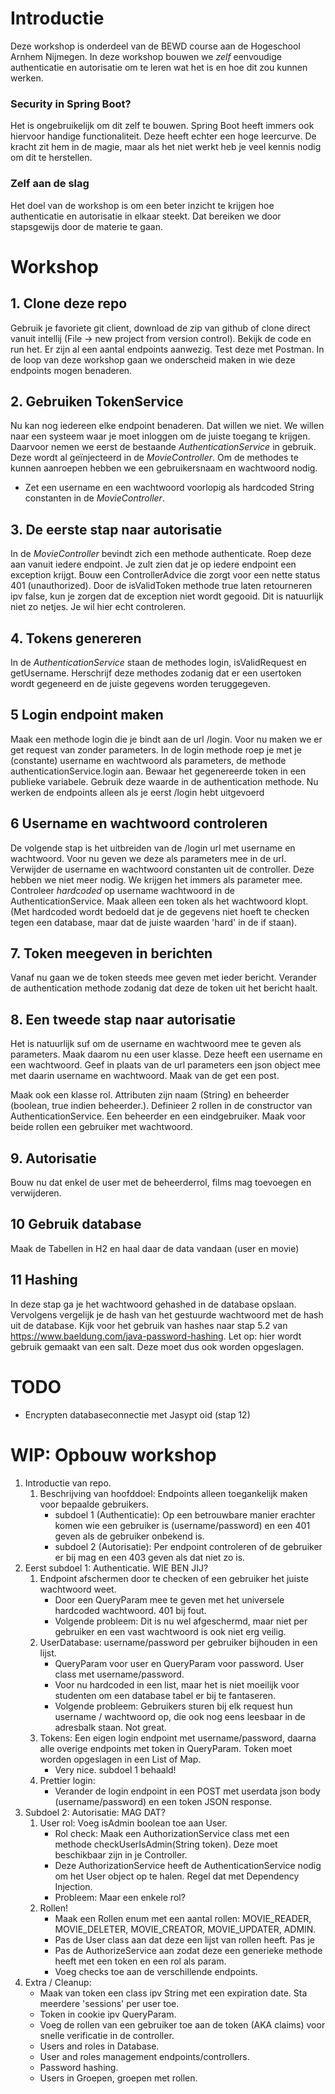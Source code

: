 # Introductie
Deze workshop is onderdeel van de BEWD course aan de Hogeschool Arnhem Nijmegen.
In deze workshop bouwen we *zelf* eenvoudige authenticatie en autorisatie om te leren wat het is en hoe dit zou kunnen werken.

### Security in Spring Boot?
Het is ongebruikelijk om dit zelf te bouwen.
Spring Boot heeft immers ook hiervoor handige functionaliteit. Deze heeft echter een hoge leercurve.
De kracht zit hem in de magie, maar als het niet werkt heb je veel kennis nodig om dit te herstellen.

### Zelf aan de slag
Het doel van de workshop is om een beter inzicht te krijgen hoe authenticatie en autorisatie in elkaar steekt.
Dat bereiken we door stapsgewijs door de materie te gaan.

# Workshop
## 1. Clone deze repo
Gebruik je favoriete git client, download de zip van github of clone direct vanuit intellij (File -> new project from version control).
Bekijk de code en run het. Er zijn al een aantal endpoints aanwezig. Test deze met Postman.
In de loop van deze workshop gaan we onderscheid maken in wie deze endpoints mogen benaderen.

## 2. Gebruiken TokenService
Nu kan nog iedereen elke endpoint benaderen. Dat willen we niet. We willen naar een systeem waar je moet inloggen om de juiste toegang te krijgen.
Daarvoor nemen we eerst de bestaande *AuthenticationService* in gebruik. 
Deze wordt al geïnjecteerd in de *MovieController*.
Om de methodes te kunnen aanroepen hebben we een gebruikersnaam en wachtwoord nodig.
- Zet een username en een wachtwoord voorlopig als hardcoded String constanten in de *MovieController*.

## 3. De eerste stap naar autorisatie
In de *MovieController* bevindt zich een methode authenticate. 
Roep deze aan vanuit iedere endpoint.
Je zult zien dat je op iedere endpoint een exception krijgt.
Bouw een ControllerAdvice die zorgt voor een nette status 401 (unauthorized).
Door de isValidToken methode true laten retourneren ipv false, kun je zorgen dat de exception niet wordt gegooid.
Dit is natuurlijk niet zo netjes. Je wil hier echt controleren.

## 4. Tokens genereren
In de *AuthenticationService* staan de methodes login, isValidRequest en getUsername.
Herschrijf deze methodes zodanig dat er een usertoken wordt gegeneerd en de juiste gegevens worden teruggegeven.

## 5 Login endpoint maken
Maak een methode login die je bindt aan de url /login. 
Voor nu maken we er get request van zonder parameters.
In de login methode roep je met je (constante) username en wachtwoord als parameters, de methode authenticationService.login aan.
Bewaar het gegenereerde token in een publieke variabele. 
Gebruik deze waarde in de authentication methode.
Nu werken de endpoints alleen als je eerst /login hebt uitgevoerd

## 6 Username en wachtwoord controleren
De volgende stap is het uitbreiden van de /login url met username en wachtwoord.
Voor nu geven we deze als parameters mee in de url.
Verwijder de username en wachtwoord constanten uit de controller. Deze hebben we niet meer nodig. We krijgen het immers als parameter mee.
Controleer *hardcoded* op username wachtwoord in de AuthenticationService. Maak alleen een token als het wachtwoord klopt.
(Met hardcoded wordt bedoeld dat je de gegevens niet hoeft te checken tegen een database, maar dat de juiste waarden 'hard' in de if staan).

## 7. Token meegeven in berichten
Vanaf nu gaan we de token steeds mee geven met ieder bericht.
Verander de authentication methode zodanig dat deze de token uit het bericht haalt.

## 8. Een tweede stap naar autorisatie
Het is natuurlijk suf om de username en wachtwoord mee te geven als parameters.
Maak daarom nu een user klasse. Deze heeft een username en een wachtwoord.
Geef in plaats van de url parameters een json object mee met daarin username en wachtwoord. Maak van de get een post.

Maak ook een klasse rol. Attributen zijn naam (String) en beheerder (boolean, true indien beheerder.).
Definieer 2 rollen in de constructor van AuthenticationService. Een beheerder en een eindgebruiker.
Maak voor beide rollen een gebruiker met wachtwoord.

## 9. Autorisatie
Bouw nu dat enkel de user met de beheerderrol, films mag toevoegen en verwijderen.

## 10 Gebruik database
Maak de Tabellen in H2 en haal daar de data vandaan (user en movie)

## 11 Hashing
In deze stap ga je het wachtwoord gehashed in de database opslaan.
Vervolgens vergelijk je de hash van het gestuurde wachtwoord met de hash uit de database.
Kijk voor het gebruik van hashes naar stap 5.2 van https://www.baeldung.com/java-password-hashing.
Let op: hier wordt gebruik gemaakt van een salt. Deze moet dus ook worden opgeslagen.

# TODO
- Encrypten databaseconnectie met Jasypt oid (stap 12)

# WIP: Opbouw workshop

1. Introductie van repo. 
    1. Beschrijving van hoofddoel: Endpoints alleen toegankelijk maken voor bepaalde gebruikers.
        - subdoel 1 (Authenticatie): Op een betrouwbare manier erachter komen wie een gebruiker is (username/password) en een 401 geven als de gebruiker onbekend is.
        - subdoel 2 (Autorisatie): Per endpoint controleren of de gebruiker er bij mag en een 403 geven als dat niet zo is.
1. Eerst subdoel 1: Authenticatie. WIE BEN JIJ?
   1. Endpoint afschermen door te checken of een gebruiker het juiste wachtwoord weet.
        - Door een QueryParam mee te geven met het universele hardcoded wachtwoord. 401 bij fout.
        - Volgende probleem: Dit is nu wel afgeschermd, maar niet per gebruiker en een vast wachtwoord is ook niet erg veilig.
   1. UserDatabase: username/password per gebruiker bijhouden in een lijst.
        - QueryParam voor user en QueryParam voor password. User class met username/password. 
        - Voor nu hardcoded in een list, maar het is niet moeilijk voor studenten om een database tabel er bij te fantaseren.
        - Volgende probleem: Gebruikers sturen bij elk request hun username / wachtwoord op, die ook nog eens leesbaar in de adresbalk staan. Not great.
   1. Tokens: Een eigen login endpoint met username/password, daarna alle overige endpoints met token in QueryParam. Token moet worden opgeslagen in een List of Map.
        - Very nice. subdoel 1 behaald!
   1. Prettier login: 
      - Verander de login endpoint in een POST met userdata json body (username/password) en een token JSON response.
1. Subdoel 2: Autorisatie: MAG DAT?
   1. User rol: Voeg isAdmin boolean toe aan User.
      - Rol check: Maak een AuthorizationService class met een methode checkUserIsAdmin(String token). Deze moet beschikbaar zijn in je Controller. 
      - Deze AuthorizationService heeft de AuthenticationService nodig om het User object op te halen. Regel dat met Dependency Injection.
      - Probleem: Maar een enkele rol?
   1. Rollen!
      - Maak een Rollen enum met een aantal rollen: MOVIE_READER, MOVIE_DELETER, MOVIE_CREATOR, MOVIE_UPDATER, ADMIN.
      - Pas de User class aan dat deze een lijst van rollen heeft. Pas je 
      - Pas de AuthorizeService aan zodat deze een generieke methode heeft met een token en een rol als param.
      - Voeg checks toe aan de verschillende endpoints.
1. Extra / Cleanup:
   - Maak van token een class ipv String met een expiration date. Sta meerdere 'sessions' per user toe.
   - Token in cookie ipv QueryParam.
   - Voeg de rollen van een gebruiker toe aan de token (AKA claims) voor snelle verificatie in de controller.
   - Users and roles in Database.
   - User and roles management endpoints/controllers.
   - Password hashing.
   - Users in Groepen, groepen met rollen.